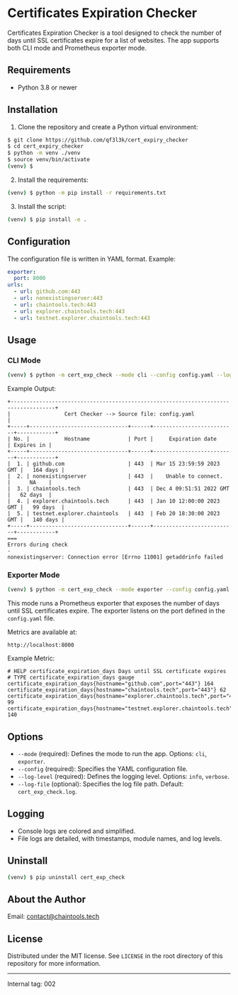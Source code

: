 # Certificates Expiration Checker

Certificates Expiration Checker is a tool designed to check the number of days until SSL certificates expire for a list of websites. The app supports both CLI mode and Prometheus exporter mode.

## Requirements
- Python 3.8 or newer

## Installation

1. Clone the repository and create a Python virtual environment:

```bash
$ git clone https://github.com/qf3l3k/cert_expiry_checker
$ cd cert_expiry_checker
$ python -m venv ./venv
$ source venv/bin/activate
(venv) $
```

2. Install the requirements:

```bash
(venv) $ python -m pip install -r requirements.txt
```

3. Install the script:

```bash
(venv) $ pip install -e .
```

## Configuration

The configuration file is written in YAML format. Example:

```yaml
exporter:
  port: 8000
urls:
  - url: github.com:443
  - url: nonexistingserver:443
  - url: chaintools.tech:443
  - url: explorer.chaintools.tech:443
  - url: testnet.explorer.chaintools.tech:443
```

## Usage

### CLI Mode

```bash
(venv) $ python -m cert_exp_check --mode cli --config config.yaml --log-level verbose
```

Example Output:

```
+------------------------------------------------------------------------------------+
|                 Cert Checker --> Source file: config.yaml                          |
+-----+-------------------------------+------+--------------------------+------------+
| No. |           Hostname            | Port |     Expiration date      | Expires in |
+-----+-------------------------------+------+--------------------------+------------+
|  1. | github.com                    | 443  | Mar 15 23:59:59 2023 GMT |   164 days |
|  2. | nonexistingserver             | 443  |    Unable to connect.    |      NA    |
|  3. | chaintools.tech               | 443  | Dec 4 09:51:51 2022 GMT  |   62 days  |
|  4. | explorer.chaintools.tech      | 443  | Jan 10 12:00:00 2023 GMT |   99 days  |
|  5. | testnet.explorer.chaintools   | 443  | Feb 20 18:30:00 2023 GMT |   140 days |
+-----+-------------------------------+------+--------------------------+------------+
===
Errors during check
-
nonexistingserver: Connection error [Errno 11001] getaddrinfo failed
```

### Exporter Mode

```bash
(venv) $ python -m cert_exp_check --mode exporter --config config.yaml --log-level info
```

This mode runs a Prometheus exporter that exposes the number of days until SSL certificates expire. The exporter listens on the port defined in the `config.yaml` file.

Metrics are available at:

```
http://localhost:8000
```

Example Metric:

```
# HELP certificate_expiration_days Days until SSL certificate expires
# TYPE certificate_expiration_days gauge
certificate_expiration_days{hostname="github.com",port="443"} 164
certificate_expiration_days{hostname="chaintools.tech",port="443"} 62
certificate_expiration_days{hostname="explorer.chaintools.tech",port="443"} 99
certificate_expiration_days{hostname="testnet.explorer.chaintools.tech",port="443"} 140
```

## Options

- `--mode` (required): Defines the mode to run the app. Options: `cli`, `exporter`.
- `--config` (required): Specifies the YAML configuration file.
- `--log-level` (required): Defines the logging level. Options: `info`, `verbose`.
- `--log-file` (optional): Specifies the log file path. Default: `cert_exp_check.log`.

## Logging

- Console logs are colored and simplified.
- File logs are detailed, with timestamps, module names, and log levels.

## Uninstall

```bash
(venv) $ pip uninstall cert_exp_check
```

## About the Author

Email: contact@chaintools.tech

## License

Distributed under the MIT license. See `LICENSE` in the root directory of this repository for more information.

---
Internal tag: 002